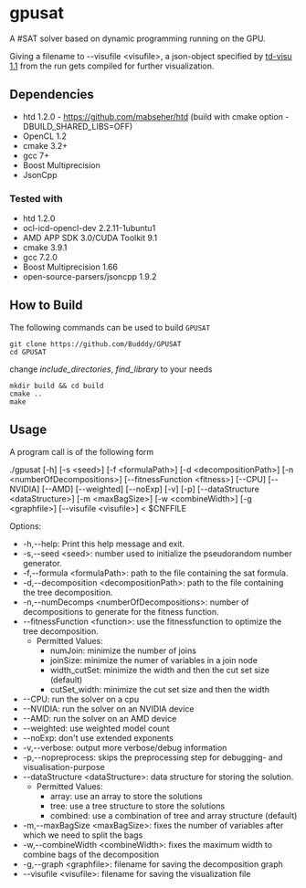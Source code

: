 # gpusat

A #SAT solver based on dynamic programming running on the GPU.

Giving a filename to --visufile \<visufile\>, a json-object specified by [td-visu 1.1](https://github.com/VaeterchenFrost/gpusat-VISU/blob/master/JsonAPI_v1.1.md) from the run gets compiled for further visualization.

## Dependencies

* htd 1.2.0 - https://github.com/mabseher/htd (build with cmake option -DBUILD_SHARED_LIBS=OFF)
* OpenCL 1.2
* cmake 3.2+
* gcc 7+
* Boost Multiprecision
* JsonCpp

### Tested with

* htd 1.2.0
* ocl-icd-opencl-dev 2.2.11-1ubuntu1
* AMD APP SDK 3.0/CUDA Toolkit 9.1
* cmake 3.9.1
* gcc 7.2.0
* Boost Multiprecision 1.66
* open-source-parsers/jsoncpp 1.9.2

## How to Build

The following commands can be used to build `GPUSAT`

```console
git clone https://github.com/Budddy/GPUSAT
cd GPUSAT
```

change *include_directories*, *find_library* to your needs

```console
mkdir build && cd build
cmake ..
make
```

## Usage

A program call is of the following form

./gpusat [-h] [-s \<seed\>] [-f \<formulaPath\>] [-d \<decompositionPath\>] [-n \<numberOfDecompositions\>] [--fitnessFunction \<fitness\>] [--CPU] [--NVIDIA] [--AMD] [--weighted] [--noExp] [-v] [-p] [--dataStructure \<dataStructure\>] [-m \<maxBagSize\>] [-w \<combineWidth\>] [-g \<graphfile\>] [--visufile \<visufile\>] < $CNFFILE

Options:

* -h,--help: Print this help message and exit.
* -s,--seed \<seed\>: number used to initialize the pseudorandom number generator.
* -f,--formula \<formulaPath\>: path to the file containing the sat formula.
* -d,--decomposition \<decompositionPath\>: path to the file containing the tree decomposition.
* -n,--numDecomps \<numberOfDecompositions\>: number of decompositions to generate for the fitness function.
* --fitnessFunction \<function\>: use the fitnessfunction to optimize the tree decomposition.
  * Permitted Values:
    * numJoin: minimize the number of joins
    * joinSize: minimize the numer of variables in a join node
    * width_cutSet: minimize the width and then the cut set size (default)
    * cutSet_width: minimize the cut set size and then the width
* --CPU: run the solver on a cpu
* --NVIDIA: run the solver on an NVIDIA device
* --AMD: run the solver on an AMD device
* --weighted: use weighted model count
* --noExp: don't use extended exponents
* -v,--verbose: output more verbose/debug information
* -p,--nopreprocess: skips the preprocessing step for debugging- and visualisation-purpose
* --dataStructure \<dataStructure\>: data structure for storing the solution.
  * Permitted Values:
    * array: use an array to store the solutions
    * tree: use a tree structure to store the solutions
    * combined: use a combination of tree and array structure (default)
* -m,--maxBagSize \<maxBagSize\>: fixes the number of variables after which we need to split the bags
* -w,--combineWidth \<combineWidth\>: fixes the maximum width to combine bags of the decomposition
* -g,--graph \<graphfile\>: filename for saving the decomposition graph
* --visufile \<visufile\>: filename for saving the visualization file
